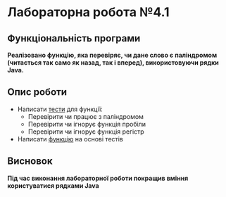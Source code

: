# Лабораторна робота №4.1

## Функціональність програми

**Реалізовано функцію, яка перевіряє, чи дане слово є паліндромом (читається так само як назад, так і вперед),
використовуючи рядки Java.**

## Опис роботи

- Написати [тести] для функції:
    - Перевірити чи працює з паліндромом
    - Перевірити чи ігнорує функція пробіли
    - Перевірити чи ігнорує функція регістр
- Написати [функцію] на основі тестів

## Висновок

**Під час виконання лабораторної роботи покращив вміння користуватися рядками Java**

[тести]: ../../../../../test/java/PalindromeTests.java
[функцію]: Palindrome.java
